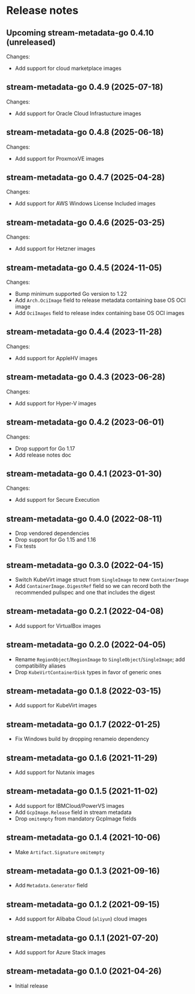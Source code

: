 # Release notes

## Upcoming stream-metadata-go 0.4.10 (unreleased)

Changes:

- Add support for cloud marketplace images

## stream-metadata-go 0.4.9 (2025-07-18)

Changes:

- Add support for Oracle Cloud Infrastucture images

## stream-metadata-go 0.4.8 (2025-06-18)

Changes:

- Add support for ProxmoxVE images

## stream-metadata-go 0.4.7 (2025-04-28)

Changes:

- Add support for AWS Windows License Included images

## stream-metadata-go 0.4.6 (2025-03-25)

Changes:

- Add support for Hetzner images

## stream-metadata-go 0.4.5 (2024-11-05)

Changes:

- Bump minimum supported Go version to 1.22
- Add `Arch.OciImage` field to release metadata containing base OS OCI image
- Add `OciImages` field to release index containing base OS OCI images

## stream-metadata-go 0.4.4 (2023-11-28)

Changes:

- Add support for AppleHV images

## stream-metadata-go 0.4.3 (2023-06-28)

Changes:

- Add support for Hyper-V images


## stream-metadata-go 0.4.2 (2023-06-01)

Changes:

- Drop support for Go 1.17
- Add release notes doc


## stream-metadata-go 0.4.1 (2023-01-30)

Changes:

- Add support for Secure Execution


## stream-metadata-go 0.4.0 (2022-08-11)

- Drop vendored dependencies
- Drop support for Go 1.15 and 1.16
- Fix tests


## stream-metadata-go 0.3.0 (2022-04-15)

- Switch KubeVirt image struct from `SingleImage` to new `ContainerImage`
- Add `ContainerImage.DigestRef` field so we can record both the recommended
  pullspec and one that includes the digest


## stream-metadata-go 0.2.1 (2022-04-08)

- Add support for VirtualBox images


## stream-metadata-go 0.2.0 (2022-04-05)

- Rename `RegionObject`/`RegionImage` to `SingleObject`/`SingleImage`;
  add compatibility aliases
- Drop `KubeVirtContainerDisk` types in favor of generic ones


## stream-metadata-go 0.1.8 (2022-03-15)

- Add support for KubeVirt images


## stream-metadata-go 0.1.7 (2022-01-25)

- Fix Windows build by dropping renameio dependency


## stream-metadata-go 0.1.6 (2021-11-29)

- Add support for Nutanix images


## stream-metadata-go 0.1.5 (2021-11-02)

- Add support for IBMCloud/PowerVS images
- Add `GcpImage.Release` field in stream metadata
- Drop `omitempty` from mandatory GcpImage fields


## stream-metadata-go 0.1.4 (2021-10-06)

- Make `Artifact.Signature` `omitempty`


## stream-metadata-go 0.1.3 (2021-09-16)

- Add `Metadata.Generator` field


## stream-metadata-go 0.1.2 (2021-09-15)

- Add support for Alibaba Cloud (`aliyun`) cloud images


## stream-metadata-go 0.1.1 (2021-07-20)

- Add support for Azure Stack images


## stream-metadata-go 0.1.0 (2021-04-26)

- Initial release
